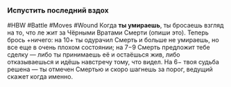 ### **Испустить последний вздох**

#HBW #Battle #Moves #Wound 
Когда **ты умираешь**, ты бросаешь взгляд на то, что ле жит за Чёрными Вратами Смерти (опиши это). Теперь брось +ничего: на 10+ ты одурачил Смерть и больше не умираешь, но все еще в очень плохом состоянии; на 7−9 Смерть предложит тебе сделку — либо ты принимаешь её и остаёшься жив, либо отказываешься и идёшь навстречу тому, что видел. На 6− твоя судьба решена — ты отмечен Смертью и скоро шагнешь за порог, ведущий скажет когда именно.